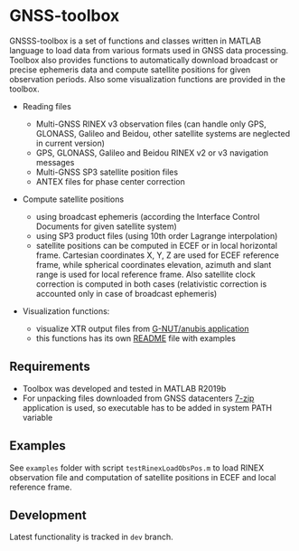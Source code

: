 # GNSS-toolbox
GNSSS-toolbox is a set of functions and classes written in MATLAB language to load data from various formats used in GNSS data processing. Toolbox also provides functions to automatically download broadcast or precise ephemeris data and compute satellite positions for given observation periods. Also some visualization functions are provided in the toolbox.

* Reading files
  * Multi-GNSS RINEX v3 observation files (can handle only GPS, GLONASS, Galileo and Beidou, other satellite systems are neglected in current version)
  * GPS, GLONASS, Galileo and Beidou RINEX v2 or v3 navigation messages
  * Multi-GNSS SP3 satellite position files
  * ANTEX files for phase center correction

* Compute satellite positions
  * using broadcast ephemeris (according the Interface Control Documents for given satellite system)
  * using SP3 product files (using 10th order Lagrange interpolation)
  * satellite positions can be computed in ECEF or in local horizontal frame. Cartesian coordinates X, Y, Z are used for ECEF reference frame, while spherical coordinates elevation, azimuth and slant range is used for local reference frame. Also satellite clock correction is computed in both cases (relativistic correction is accounted only in case of broadcast ephemeris)
  
* Visualization functions:
  * visualize XTR output files from [G-NUT/anubis application](https://www.pecny.cz/GOP/index.php/gnss/sw/anubis) 
  * this functions has its own [README](src/xtr-utils/README.md) file with examples

## Requirements
* Toolbox was developed and tested in MATLAB R2019b
* For unpacking files downloaded from GNSS datacenters [7-zip](https://www.7-zip.org/download.html) application is used, so executable has to be added in system PATH variable

## Examples
See `examples` folder with script `testRinexLoadObsPos.m` to load RINEX observation file and computation of satellite positions in ECEF and local reference frame. 

## Development
Latest functionality is tracked in `dev` branch.